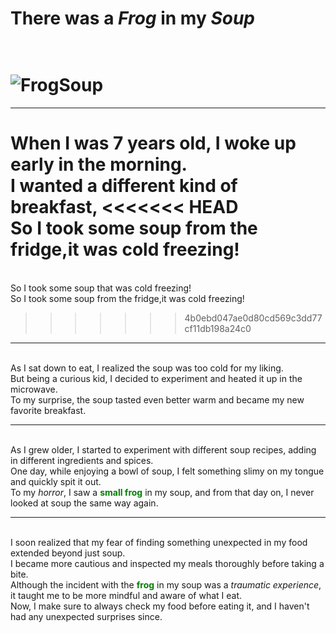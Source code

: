 # __There was a _Frog_ in my _Soup___

<br/> ![FrogSoup](https://encrypted-tbn0.gstatic.com/images?q=tbn:ANd9GcTcGtiSfPV0qQ_rnphyalfBZZAgnsHGHUcXTGPoRAvi&s)
====
------------------------------------------------------------------------------------
<!-- Abel -->

When I was 7 years old, I woke up early in the morning.
<br/>I wanted a different kind of breakfast,
<<<<<<< HEAD
<br/>So I took some soup from the fridge,it was cold freezing!
=======
<br/>So I took some soup that was cold freezing!
<br/>So I took some soup from the fridge,it was cold freezing!

>>>>>>> 4b0ebd047ae0d80cd569c3dd77cf11db198a24c0
------------------------------------------------------------------------------------
<!--Steve -->

<br/>As I sat down to eat, I realized the soup was too cold for my liking.
<br/>But being a curious kid, I decided to experiment and heated it up in the microwave.
<br/>To my surprise, the soup tasted even better warm and became my new favorite breakfast.

------------------------------------------------------------------------------------
<!--Thom --> 

</br>As I grew older, I started to experiment with different soup recipes, adding in different ingredients and spices.
</br>One day, while enjoying a bowl of soup, I felt something slimy on my tongue and quickly spit it out.
</br>To my _horror_, I saw a <span style="color:green">__small frog__</span> in my soup, and from that day on, I never looked at soup the same way again.

-------------------------------------------------------------------------------------
<!--Julien -->

</br>I soon realized that my fear of finding something unexpected in my food extended beyond just soup.
</br>I became more cautious and inspected my meals thoroughly before taking a bite.
</br>Although the incident with the <span style="color:green">__frog__</span> in my soup was a _traumatic experience_, it taught me to be more mindful and aware of what I eat.
</br>Now, I make sure to always check my food before eating it, and I haven't had any unexpected surprises since.
